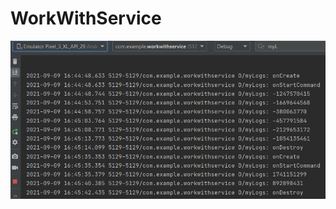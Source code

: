 # WorkWithService
![Image alt](https://github.com/AnastasiaN-97/WorkWithService/raw/master/Service.png)
